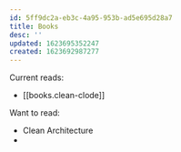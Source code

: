 ```yaml
---
id: 5ff9dc2a-eb3c-4a95-953b-ad5e695d28a7
title: Books
desc: ''
updated: 1623695352247
created: 1623692987277
---
```


Current reads:
- [[books.clean-clode]]

Want to read:
- Clean Architecture
- 
